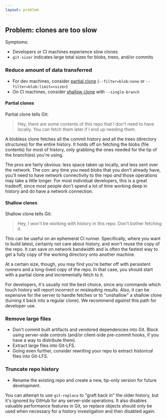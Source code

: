 ```yaml
---
layout: problem
---
```

## Problem: clones are too slow

Symptoms:
- Developers or CI machines experience slow clones
- `git-sizer` indicates large total sizes for blobs, trees, and/or commits

### Reduce amount of data transferred

- For dev machines, consider [partial clone](https://github.blog/2020-12-21-get-up-to-speed-with-partial-clone-and-shallow-clone/#user-content-partial-clone) (`--filter=blob:none` or `--filter=blob:limit=<size>`)
- On CI machines, consider [shallow clone](https://github.blog/2020-12-21-get-up-to-speed-with-partial-clone-and-shallow-clone/#user-content-shallow-clones) with `--single-branch`

#### Partial clones

Partial clone tells Git:

> Hey, there are some contents of this repo that I don't need to have locally.
> You can fetch them later if I end up needing them.

A blobless clone fetches all the commit history and all the trees (directory structures) for the entire history.
It holds off on fetching the blobs (file contents) for most of history, only grabbing the ones needed for the tip of the branch(es) you're using.

The pros are fairly obvious: less space taken up locally, and less sent over the network.
The con: any time you need blobs that you don't already have, you'll need to have network connectivity to the repo _and_ those operations may take a little longer.
For most individual developers, this is a great tradeoff, since most people don't spend a lot of time working deep in history and do have a network connection.

#### Shallow clones

Shallow clone tells Git:

> Hey, I won't be working with history in this repo.
> Don't bother fetching it.

This can be useful on an ephemeral CI runner.
Specifically, where you want to build latest, certainly not care about history, and won't reuse the copy of the repo.
It can save on network bandwidth and is often the fastest way to get a fully copy of the working directory onto another machine.

At a certain size, though, you may find you're better off with persistent runners and a long-lived copy of the repo.
In that case, you should start with a partial clone and incrementally fetch to it.

For developers, it's usually not the best choice, since any commands which touch history will report incorrect or misleading results.
Also, it can be expensive for the server to handle fetches or to "unshallow" a shallow clone (turning it back into a regular clone).
We recommend _against_ this path for developer use.

### Remove large files

- Don't commit built artifacts and vendored dependencies into Git.
Block using server-side controls (and/or client-side pre-commit hooks, if you have a way to distribute them).
- Extract large files into Git-LFS.
- Going even further, consider rewriting your repo to extract _historical_ files into Git-LFS.

### Truncate repo history

- Rename the existing repo and create a new, tip-only version for future development.

You can attempt to use `git-replace` to "graft back in" the older history, but it's ignored by GitHub for any server-side operations.
It also disables valuable performance features in Git, so replace objects should only be used when necessary for a history investigation and then disabled again.
